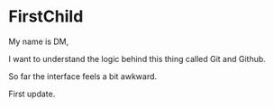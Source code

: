 # FirstChild

My name is DM,

I want to understand the logic behind this thing
called Git and Github.

So far the interface feels a bit awkward.

First update.
